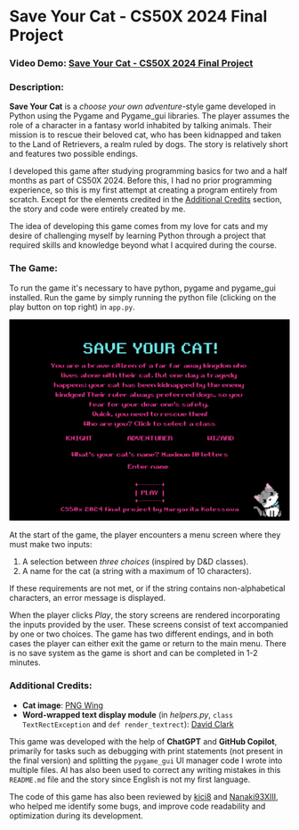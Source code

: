 # Save Your Cat - CS50X 2024 Final Project
### Video Demo:  [Save Your Cat - CS50X 2024 Final Project](https://youtu.be/iUSOTB7cmiQ?si=pPd-rz_yfnwCcmw8)
### Description:
**Save Your Cat** is a *choose your own adventure*-style game developed in Python using the Pygame and Pygame_gui libraries. The player assumes the role of a character in a fantasy world inhabited by talking animals. Their mission is to rescue their beloved cat, who has been kidnapped and taken to the Land of Retrievers, a realm ruled by dogs. The story is relatively short and features two possible endings.

I developed this game after studying programming basics for two and a half months as part of CS50X 2024. Before this, I had no prior programming experience, so this is my first attempt at creating a program entirely from scratch. Except for the elements credited in the [Additional Credits](#additional-credits) section, the story and code were entirely created by me.

The idea of developing this game comes from my love for cats and my desire of challenging myself by learning Python through a project that required skills and knowledge beyond what I acquired during the course.

### The Game:
To run the game it's necessary to have python, pygame and pygame_gui installed. Run the game by simply running the python file (clicking on the play button on top right) in `app.py`.

![Screenshot of the main menu](/graphics/preview.png)

At the start of the game, the player encounters a menu screen where they must make two inputs:  
1. A selection between *three choices* (inspired by D&D classes).  
2. A name for the cat (a string with a maximum of 10 characters).  

If these requirements are not met, or if the string contains non-alphabetical characters, an error message is displayed.

When the player clicks *Play*, the story screens are rendered incorporating the inputs provided by the user. These screens consist of text accompanied by one or two choices. The game has two different endings, and in both cases the player can either exit the game or return to the main menu. There is no save system as the game is short and can be completed in 1-2 minutes.

### Additional Credits:
- **Cat image**: [PNG Wing](https://www.pngwing.com/)  
- **Word-wrapped text display module** (in *helpers.py*, `class TextRectException` and `def render_textrect`): [David Clark](https://www.pygame.org/pcr/text_rect/index.php)  

This game was developed with the help of **ChatGPT** and **GitHub Copilot**, primarily for tasks such as debugging with print statements (not present in the final version) and splitting the `pygame_gui` UI manager code I wrote into multiple files. AI has also been used to correct any writing mistakes in this `README.md` file and the story since English is not my first language.

The code of this game has also been reviewed by [kici8](https://github.com/kici8) and [Nanaki93XIII](https://github.com/Nanaki93XIII), who helped me identify some bugs, and improve code readability and optimization during its development.
